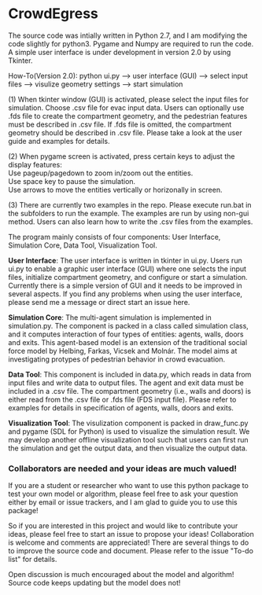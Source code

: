 # CrowdEgress

The source code was intially written in Python 2.7, and I am modifying the code slightly for python3. Pygame and Numpy are required to run the code. A simple user interface is under development in version 2.0 by using Tkinter.  

How-To(Version 2.0): python ui.py --> user interface (GUI) --> select input files --> visulize geometry settings --> start simulation

(1) When tkinter window (GUI) is activated, please select the input files for simulation.  Choose .csv file for evac input data.  Users can optionally use .fds file to create the compartment geometry, and the pedestrian features must be described in .csv file.  If .fds file is omitted, the compartment geometry should be described in .csv file.  Please take a look at the user guide and examples for details.  

(2) When pygame screen is activated, press certain keys to adjust the display features:  
Use pageup/pagedown to zoom in/zoom out the entities.  
Use space key to pause the simulation.  
Use arrows to move the entities vertically or horizonally in screen.  

(3) There are currently two examples in the repo.  Please execute run.bat in the subfolders to run the example.  The examples are run by using non-gui method.  Users can also learn how to write the .csv files from the examples.

The program mainly consists of four components: User Interface, Simulation Core, Data Tool, Visualization Tool.  

**User Interface**: The user interface is written in tkinter in ui.py.  Users run ui.py to enable a graphic user interface (GUI) where one selects the input files, initialize compartment geometry, and configure or start a simulation.  Currently there is a simple version of GUI and it needs to be improved in several aspects.  If you find any problems when using the user interface, please send me a message or direct start an issue here.  

**Simulation Core**: The multi-agent simulation is implemented in simulation.py.  The component is packed in a class called simulation class, and it computes interaction of four types of entities: agents, walls, doors and exits.  This agent-based model is an extension of the traditional social force model by Helbing, Farkas, Vicsek and Molnár.  The model aims at investigating protypes of pedestrian behavior in crowd evacuation.  

**Data Tool**: This component is included in data.py, which reads in data from input files and write data to output files.  The agent and exit data must be included in a .csv file.  The compartment geometry (i.e., walls and doors) is either read from the .csv file or .fds file (FDS input file).  Please refer to examples for details in specification of agents, walls, doors and exits.  

**Visualization Tool**:  The visulization component is packed in draw_func.py and pygame (SDL for Python) is used to visualize the simulation result.  We may develop another offline visualization tool such that users can first run the simulation and get the output data, and then visualize the output data.  


### Collaborators are needed and your ideas are much valued!  

If you are a student or researcher who want to use this python package to test your own model or algorithm, please feel free to ask your question either by email or issue trackers, and I am glad to guide you to use this package!  

So if you are interested in this project and would like to contribute your ideas, please feel free to start an issue to propose your ideas!  Collaboration is welcome and comments are appreciated!  There are several things to do to improve the source code and document.  Please refer to the issue "To-do list" for details.  

Open discussion is much encouraged about the model and algorithm!  
Source code keeps updating but the model does not!  
